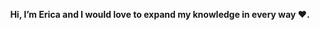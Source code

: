 <p align="center">
  <strong>Hi, I’m Erica and I would love to expand my knowledge in every way ❤️.</strong>
</p>
